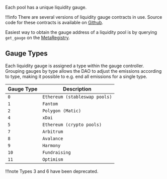 Each pool has a unique liquidity gauge.

!!!info
    There are several versions of liquidity gauge contracts in use. Source code for these contracts is available on [Github](https://github.com/curvefi/curve-dao-contracts/tree/master/contracts/gauges).

Easiest way to obtain the gauge address of a liquidity pool is by querying `get_gauge` on the [MetaRegistry](/docs/registry/MetaRegistryAPI.md).


## **Gauge Types**

Each liquidity gauge is assigned a type within the gauge controller. Grouping gauges by type allows the DAO to adjust the emissions according to type, making it possible to e.g. end all emissions for a single type.

| Gauge Type   | Description | 
| -------- | -------|
| `0`      |  `Ethereum (stableswap pools)`   | 
| `1`      |  `Fantom`| 
| `2`      |  `Polygon (Matic)` | 
| `4`      |  `xDai`|
| `5`      |  `Ethereum (crypto pools)`|
| `7`      |  `Arbitrum`|
| `8`      |  `Avalance`|
| `9`      |  `Harmony`|
| `10`      |  `Fundraising`|
| `11`      |  `Optimism`|


!!!note
    Types 3 and 6 have been deprecated.